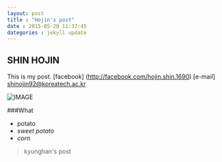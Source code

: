 ```yaml
---
layout: post
title : "Hojin's post"
date : 2015-05-20 11:37:45
dategories : jekyll update
---
```


## SHIN HOJIN

This is my post.
[facebook] (http://facebook.com/hojin.shin.1690)
[e-mail] <shinojin92@koreatech.ac.kr>

![IMAGE](http://upload.wikimedia.org/wikipedia/commons/a/ab/Girl_and_cat.jpg)



###What
- potato
- _sweet potato_
- *corn*

> kyunghan's post

